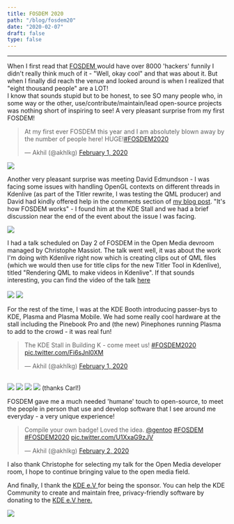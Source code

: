 ```yaml
---
title: FOSDEM 2020
path: "/blog/fosdem20"
date: "2020-02-07"
draft: false
type: false
---
```


***

When I first read that <a href="https://archive.fosdem.org/2020/" target="_blank"
              rel="noopener noreferrer"
            > FOSDEM </a> would have over 8000 'hackers' funnily I didn't really think much of it - "Well, okay cool" and that was about it. But when I finally did reach the venue and looked around is when I realized that "eight thousand people" are a LOT!  
I know that sounds stupid but to be honest, to see SO many people who, in some way or the other, use/contribute/maintain/lead open-source projects was nothing short of inspiring to see! A very pleasant surprise from my first FOSDEM!

<blockquote class="twitter-tweet"><p lang="en" dir="ltr">At my first ever FOSDEM this year and I am absolutely blown away by the number of people here! HUGE!<a href="https://twitter.com/hashtag/FOSDEM2020?src=hash&amp;ref_src=twsrc%5Etfw">#FOSDEM2020</a></p>&mdash; Akhil (@akhlkg) <a href="https://twitter.com/akhlkg/status/1223699717147762688?ref_src=twsrc%5Etfw">February 1, 2020</a></blockquote> <script async src="https://platform.twitter.com/widgets.js" charset="utf-8"></script> 



<img src="https://user-images.githubusercontent.com/32199592/74670762-d9a87f00-51cf-11ea-9b95-1e4c0fc7d513.jpg">

Another very pleasant surprise was meeting David Edmundson - I was facing some issues with handling OpenGL contexts on different threads in Kdenlive (as part of the Titler rewrite, I was testing the QML producer) and David had kindly offered help in the comments section of [my blog post](https://kdenlive.org/en/2020/01/the-titler-revamp-the-qml-mlt-producer-is-testing-ready/). "It's how FOSDEM works" - I found him at the KDE Stall and we had a brief discussion near the end of the event about the issue I was facing. 

<img src="https://user-images.githubusercontent.com/32199592/74670804-eb8a2200-51cf-11ea-8c53-e77da8bed48d.jpg">

I had a talk scheduled on Day 2 of FOSDEM in the Open Media devroom managed by Christophe Massiot. The talk went well, it was about the work I'm doing with Kdenlive right now which is creating clips out of QML files (which we would then use for title clips for the new Titler Tool in Kdenlive), titled "Rendering QML to make videos in Kdenlive". If that sounds interesting, you can find the video of the talk [here](https://fosdem.org/2020/schedule/event/om_qml/)
<br>  
<img src="https://user-images.githubusercontent.com/32199592/74670830-fb096b00-51cf-11ea-8f8c-5be4c5105748.jpg">
<img src="https://user-images.githubusercontent.com/32199592/74671301-deb9fe00-51d0-11ea-8a26-50263d3f6a62.png">

For the rest of the time, I was at the KDE Booth introducing passer-bys to KDE, Plasma and Plasma Mobile. We had some really cool hardware at the stall including the Pinebook Pro and (the new) Pinephones running Plasma to add to the crowd - it was real fun!

<blockquote class="twitter-tweet"><p lang="en" dir="ltr">The KDE Stall in Building K - come meet us! <a href="https://twitter.com/hashtag/FOSDEM2020?src=hash&amp;ref_src=twsrc%5Etfw">#FOSDEM2020</a> <a href="https://t.co/Fi6sJnl0XM">pic.twitter.com/Fi6sJnl0XM</a></p>&mdash; Akhil (@akhlkg) <a href="https://twitter.com/akhlkg/status/1223540173280931840?ref_src=twsrc%5Etfw">February 1, 2020</a></blockquote> <script async src="https://platform.twitter.com/widgets.js" charset="utf-8"></script> 


 <br>
<img src="https://user-images.githubusercontent.com/32199592/74670900-15434900-51d0-11ea-942d-feeaf7ffa1d9.jpg">
<img src="https://user-images.githubusercontent.com/32199592/74670929-23916500-51d0-11ea-83e8-78e6611012ba.jpg">
<img src="https://user-images.githubusercontent.com/32199592/74670949-2db36380-51d0-11ea-9785-b3d8c61c5026.jpg">
<img src="https://user-images.githubusercontent.com/32199592/74671315-e679a280-51d0-11ea-9e23-80ac9e9c1b0d.png">
(thanks Carl!)

FOSDEM gave me a much needed 'humane' touch to open-source, to meet the people in person that use and develop software that I see around me everyday - a very unique experience! 

<blockquote class="twitter-tweet"><p lang="en" dir="ltr">Compile your own badge! Loved the idea. <a href="https://twitter.com/gentoo?ref_src=twsrc%5Etfw">@gentoo</a> <a href="https://twitter.com/hashtag/FOSDEM?src=hash&amp;ref_src=twsrc%5Etfw">#FOSDEM</a> <a href="https://twitter.com/hashtag/FOSDEM2020?src=hash&amp;ref_src=twsrc%5Etfw">#FOSDEM2020</a> <a href="https://t.co/U1XxaG9zJV">pic.twitter.com/U1XxaG9zJV</a></p>&mdash; Akhil (@akhlkg) <a href="https://twitter.com/akhlkg/status/1224012328573661185?ref_src=twsrc%5Etfw">February 2, 2020</a></blockquote> <script async src="https://platform.twitter.com/widgets.js" charset="utf-8"></script> 




I also thank Christophe for selecting my talk for the Open Media developer room, I hope to continue bringing value to the open media field. 

And finally, I thank the <a href="https://ev.kde.org/" target="_blank"
              rel="noopener noreferrer"
            >  KDE e.V </a> for being the sponsor. You can help the KDE Community to create and maintain free, privacy-friendly software by donating to the  <a href="https://kde.org/community/donations/" target="_blank"
              rel="noopener noreferrer"
            >  KDE e.V here. </a> 

<img src="https://user-images.githubusercontent.com/32199592/74670980-3a37bc00-51d0-11ea-83bc-5fccbba87e73.jpg">





